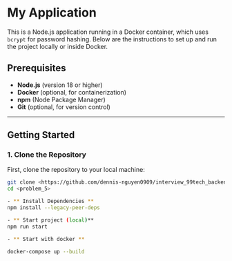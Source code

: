 # My Application

This is a Node.js application running in a Docker container, which uses `bcrypt` for password hashing. Below are the instructions to set up and run the project locally or inside Docker.

## Prerequisites

- **Node.js** (version 18 or higher)
- **Docker** (optional, for containerization)
- **npm** (Node Package Manager)
- **Git** (optional, for version control)

---

## Getting Started

### 1. Clone the Repository

First, clone the repository to your local machine:

```bash
git clone <https://github.com/dennis-nguyen0909/interview_99tech_backend.git>
cd <problem_5>

- ** Install Dependencies **
npm install --legacy-peer-deps

- ** Start project (local)**
npm run start 

- ** Start with docker **

docker-compose up --build


